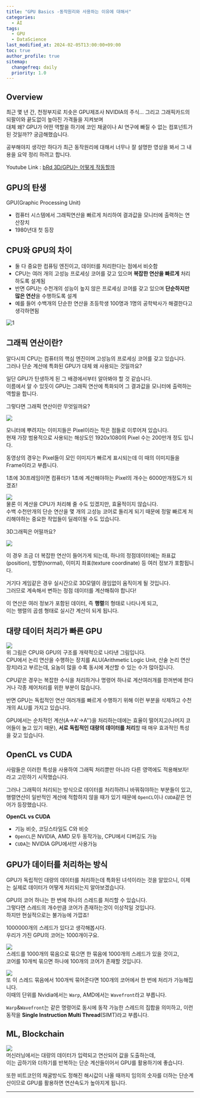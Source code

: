 ```yaml
---
title: "GPU Basics -동작원리와 사용하는 이유에 대해서"
categories:
  - AI
tags:
  - GPU
  - DataScience
last_modified_at: 2024-02-05T13:00:00+09:00
toc: true
author_profile: true
sitemap:
  changefreq: daily
  priority: 1.0
---
```


## Overview
최근 몇 년 간, 천정부지로 치솟은 GPU제조사 NVIDIA의 주식... 그리고 그래픽카드의 되팔이와 끝도없이 높아진 가격들을 지켜보며  
대체 왜? GPU가 어떤 역할을 하기에 코인 채굴이나 AI 연구에 빠질 수 없는 컴포넌트가 된 것일까?? 궁금해했습니다.  

공부해야지 생각만 하다가 최근 동작원리에 대해서 너무나 잘 설명한 영상을 봐서 그 내용을 요약 정리 하려고 합니다.  

Youtube Link : [bRd 3D/GPU는 어떻게 작동할까](https://youtu.be/ZdITviTD3VM?si=a5EvQ969z81ZMPTN)


## GPU의 탄생
GPU(Graphic Processing Unit)
- 컴퓨터 시스템에서 그래픽연산을 빠르게 처리하여 결과값을 모니터에 출력하는 연산장치
- 1980년대 첫 등장

## CPU와 GPU의 차이

- 둘 다 중요한 컴퓨팅 엔진이고, 데이터를 처리한다는 점에서 비슷함
- CPU는 여러 개의 고성능 프로세싱 코어를 갖고 있으며 **복잡한 연산을 빠르게** 처리하도록 설계됨
- 반면 GPU는 수천개의 성능이 높지 않은 프로세싱 코어를 갖고 있으며 **단순하지만 많은 연산**을 수행하도록 설계
- 예를 들어 수백개의 단순한 연산을 초등학생 100명과 1명의 공학박사가 해결한다고 생각하면됨

![1](https://raw.githubusercontent.com/GRuuuuu/hololy-img-repo/main/2024/2024-02-05-gpu-basics.md/1.png)  

## 그래픽 연산이란?
알다시피 CPU는 컴퓨터의 핵심 엔진이며 고성능의 프로세싱 코어를 갖고 있습니다.  
그러나 단순 계산에 특화된 GPU가 대체 왜 사용되는 것일까요?  

일단 GPU가 탄생하게 된 그 배경에서부터 알아봐야 할 것 같습니다.  
이름에서 알 수 있듯이 GPU는 그래픽 연산에 특화되어 그 결과값을 모니터에 출력하는 역할을 합니다.  

그렇다면 그래픽 연산이란 무엇일까요?  

![](https://raw.githubusercontent.com/GRuuuuu/hololy-img-repo/main/2024/2024-02-05-gpu-basics.md/2.jpg)   

모니터에 뿌려지는 이미지들은 Pixel이라는 작은 점들로 이루어져 있습니다.  
현재 가장 범용적으로 사용되는 해상도인 1920x1080의 Pixel 수는 200만개 정도 입니다.  

동영상의 경우는 Pixel들이 모인 이미지가 빠르게 표시되는데 이 때의 이미지들을 Frame이라고 부릅니다.  

1초에 30프레임이면 컴퓨터가 1초에 계산해야하는 Pixel의 개수는 6000만개정도가 되겠죠!  

![](https://raw.githubusercontent.com/GRuuuuu/hololy-img-repo/main/2024/2024-02-05-gpu-basics.md/3.png)   
물론 이 계산을 CPU가 처리해 줄 수도 있겠지만, 효율적이지 않습니다.  
수백 수천만개의 단순 연산을 몇 개의 고성능 코어로 돌리게 되기 때문에 정말 빠르게 처리해야하는 중요한 작업들이 딜레이될 수도 있습니다.  

3D그래픽은 어떨까요?   

![](https://raw.githubusercontent.com/GRuuuuu/hololy-img-repo/main/2024/2024-02-05-gpu-basics.md/4.jpg)   

이 경우 조금 더 복잡한 연산이 들어가게 되는데, 하나의 정점데이터에는 좌표값(position), 방향(normal), 이미지 좌표(texture coordinate) 등 여러 정보가 포함됩니다.  

거기다 게임같은 경우 실시간으로 3D모델이 끊임없이 움직이게 될 것입니다.  
그러므로 계속해서 변하는 정점 데이터를 계산해줘야 합니다!  

이 연산은 여러 정보가 포함된 데이터, 즉 **행렬**의 형태로 나타나게 되고,  
이는 행렬의 곱셈 형태로 실시간 계산이 되게 됩니다.  

## 대량 데이터 처리가 빠른 GPU
![](https://raw.githubusercontent.com/GRuuuuu/hololy-img-repo/main/2024/2024-02-05-gpu-basics.md/5.png)     
위 그림은 CPU와 GPU의 구조를 개략적으로 나타낸 그림입니다.  
CPU에서 논리 연산을 수행하는 장치를 ALU(Arithmetic Logic Unit, 산술 논리 연산 장치)라고 부르는데, 요놈이 많을 수록 동시에 계산할 수 있는 수가 많아집니다.  

CPU같은 경우는 복잡한 수식을 처리하거나 명령어 하나로 계산여러개를 한꺼번에 한다거나 각종 제어처리를 위한 부분이 많습니다.  

반면 GPU는 독립적인 연산 여러개를 빠르게 수행하기 위해 이런 부분을 삭제하고 수천개의 ALU를 가지고 있습니다.  

GPU에서는 순차적인 계산(A->A'->A'')을 처리하는데에는 효율이 떨어지고(나머지 코어들이 놀고 있기 때문), **서로 독립적인 대량의 데이터를 처리**할 때 매우 효과적인 특성을 갖고 있습니다.  

## OpenCL vs CUDA
사람들은 이러한 특성을 사용하여 그래픽 처리뿐만 아니라 다른 영역에도 적용해보자! 라고 고민하기 시작했습니다.  

그러나 그래픽이 처리되는 방식으로 데이터를 처리하려니 바꿔줘야하는 부분들이 있고,  
행렬연산이 일반적인 계산에 적합하지 않을 때가 있기 때문에 
`OpenCL`이나 `CUDA`같은 언어가 등장했습니다.  

**OpenCL vs CUDA**  
- 기능 비슷, 코딩스타일도 C와 비슷
- `OpenCL`은 NVIDIA, AMD 모두 동작가능, CPU에서 디버깅도 가능
- `CUDA`는 NVIDIA GPU에서만 사용가능  

## GPU가 데이터를 처리하는 방식
GPU가 독립적인 대량의 데이터를 처리하는데 특화된 녀석이라는 것을 알았으니, 이제는 실제로 데이터가 어떻게 처리되는지 알아보겠습니다.  

GPU의 코어 하나는 한 번에 하나의 스레드를 처리할 수 있습니다.  
그렇다면 스레드의 개수만큼 코어가 존재하는것이 이상적일 것입니다.  
하지만 현실적으로는 불가능에 가깝죠!   

1000000개의 스레드가 있다고 생각해봅시다.  
우리가 가진 GPU의 코어는 1000개이구요.  

![](https://raw.githubusercontent.com/GRuuuuu/hololy-img-repo/main/2024/2024-02-05-gpu-basics.md/7.png)     
스레드를 1000개의 묶음으로 묶으면 한 묶음에 1000개의 스레드가 있을 것이고,  
코어를 10개씩 묶으면 하나에 100개의 코어가 존재할 것입니다.  

![](https://raw.githubusercontent.com/GRuuuuu/hololy-img-repo/main/2024/2024-02-05-gpu-basics.md/8.png)     
또 이 스레드 묶음에서 100개씩 묶어준다면 100개의 코어에서 한 번에 처리가 가능해집니다.  
이때의 단위를 Nvidia에서는 `Warp`, AMD에서는 `Wavefront`라고 부릅니다.  

`Warp`&`Wavefront`는 같은 명령어로 동시에 동작 가능한 스레드의 집합을 의미하고, 이런 동작을 **Single Instruction Multi Thread**(SIMT)라고 부릅니다.  

## ML, Blockchain

![](https://raw.githubusercontent.com/GRuuuuu/hololy-img-repo/main/2024/2024-02-05-gpu-basics.md/6.png)     
머신러닝에서는 대량의 데이터가 입력되고 연산되어 값을 도출하는데,  
이는 곱하기와 더하기를 반복하는 단순 계산들이어서 GPU를 활용하기에 좋습니다.  

또한 비트코인의 채굴방식도 정해진 해시값이 나올 때까지 임의의 숫자를 더하는 단순계산이므로 GPU를 활용하면 연산속도가 높아지게 됩니다.  

----